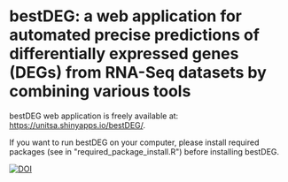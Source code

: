 # bestDEG: a web application for automated precise predictions of differentially expressed genes (DEGs) from RNA-Seq datasets by combining various tools

bestDEG web application is freely available at: https://unitsa.shinyapps.io/bestDEG/.

If you want to run bestDEG on your computer, please install required packages (see in "required_package_install.R") before installing bestDEG.

[![DOI](https://zenodo.org/badge/496879238.svg)](https://zenodo.org/badge/latestdoi/496879238)
